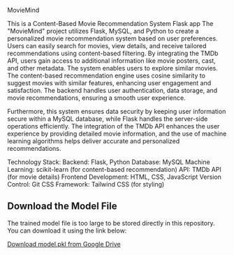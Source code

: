 MovieMind 


This is a Content-Based Movie Recommendation System Flask app 
The "MovieMind" project utilizes Flask, MySQL, and Python to create a personalized movie recommendation system based on user preferences. Users can easily search for movies, view details, and receive tailored recommendations using content-based filtering. By integrating the TMDb API, users gain access to additional information like movie posters, cast, and other metadata. The system enables users to explore similar movies. The content-based recommendation engine uses cosine similarity to suggest movies with similar features, enhancing user engagement and satisfaction. The backend handles user authentication, data storage, and movie recommendations, ensuring a smooth user experience.

Furthermore, this system ensures data security by keeping user information secure within a MySQL database, while Flask handles the server-side operations efficiently. The integration of the TMDb API enhances the user experience by providing detailed movie information, and the use of machine learning algorithms helps deliver accurate and personalized recommendations.

Technology Stack:
Backend: Flask, Python
Database: MySQL
Machine Learning: scikit-learn (for content-based recommendation)
API: TMDb API (for movie details)
Frontend Development: HTML, CSS, JavaScript
Version Control: Git
CSS Framework: Tailwind CSS (for styling)

## Download the Model File
The trained model file is too large to be stored directly in this repository. You can download it using the link below:

[Download model.pkl from Google Drive](https://drive.google.com/uc?export=download&id=1B8WUaKoQ9_JuUlUDHXOm60qGZzwERC4u)
